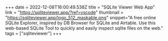 +++
date = 2022-12-08T16:00:49.538Z
title = "SQLite Viewer Web App"
link = "https://sqliteviewer.app/?ref=vscode"
thumbnail = "https://sqliteviewer.app/logo_512_maskable.png"
snippet="A free online SQLite Explorer, inspired by DB Browser for SQLite and Airtable. Use this web-based SQLite Tool to quickly and easily inspect sqlite files on the web."
tags = ["sqliteviewer"]
+++
